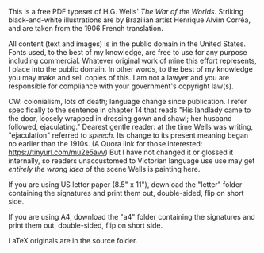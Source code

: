 This is a free PDF typeset of H.G. Wells' *The War of the Worlds*. Striking black-and-white illustrations are by Brazilian artist Henrique Alvim Corrêa, and are taken from the 1906 French translation.

All content (text and images) is in the public domain in the United States. Fonts used, to the best of my knowledge, are free to use for any purpose including commercial. Whatever original work of mine this effort represents, I place into the public domain. In other words, to the best of my knowledge you may make and sell copies of this. I am not a lawyer and you are responsible for compliance with your government's copyright law(s).

CW: colonialism, lots of death; language change since publication. I refer specifically to the sentence in chapter 14 that reads "His landlady came to the door, loosely wrapped in dressing gown and shawl; her husband followed, ejaculating." Dearest gentle reader: at the time Wells was writing, "ejaculation" referred to *speech*. Its change to its present meaning began no earlier than the 1910s. (A Quora link for those interested: https://tinyurl.com/mu2e5avv) But I have not changed it or glossed it internally, so readers unaccustomed to Victorian language use use may get *entirely the wrong idea* of the scene Wells is painting here.

If you are using US letter paper (8.5" x 11"), download the "letter" folder containing the signatures and print them out, double-sided, flip on short side.

If you are using A4, download the "a4" folder containing the signatures and print them out, double-sided, flip on short side.

LaTeX originals are in the source folder.
